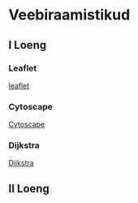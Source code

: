 # Veebiraamistikud
## I Loeng
### Leaflet
[leaflet](https://leafletjs.com)
### Cytoscape
[Cytoscape](https://js.cytoscape.org)
### Dijkstra
[Dijkstra](https://js.cytoscape.org/#eles.dijkstra)
## II Loeng